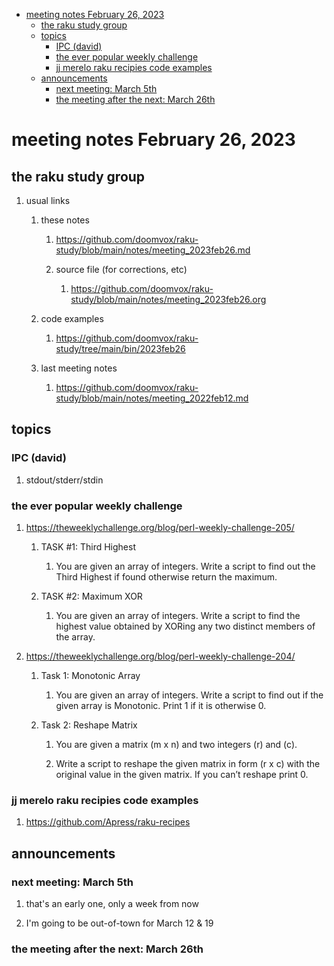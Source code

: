 - [meeting notes February 26, 2023](#orgc210eb3)
  - [the raku study group](#orge50b95b)
  - [topics](#org2632dc5)
    - [IPC (david)](#org79a0c71)
    - [the ever popular weekly challenge](#org4eb095a)
    - [jj merelo raku recipies code examples](#orgec79242)
  - [announcements](#org977cf9d)
    - [next meeting: March 5th](#orgca36f6a)
    - [the meeting after the next: March 26th](#org15e0ba6)


<a id="orgc210eb3"></a>

# meeting notes February 26, 2023


<a id="orge50b95b"></a>

## the raku study group

1.  usual links

    1.  these notes
    
        1.  <https://github.com/doomvox/raku-study/blob/main/notes/meeting_2023feb26.md>
        
        2.  source file (for corrections, etc)
        
            1.  <https://github.com/doomvox/raku-study/blob/main/notes/meeting_2023feb26.org>
    
    2.  code examples
    
        1.  <https://github.com/doomvox/raku-study/tree/main/bin/2023feb26>
    
    3.  last meeting notes
    
        1.  <https://github.com/doomvox/raku-study/blob/main/notes/meeting_2022feb12.md>


<a id="org2632dc5"></a>

## topics


<a id="org79a0c71"></a>

### IPC (david)

1.  stdout/stderr/stdin


<a id="org4eb095a"></a>

### the ever popular weekly challenge

1.  <https://theweeklychallenge.org/blog/perl-weekly-challenge-205/>

    1.  TASK #1: Third Highest
    
        1.  You are given an array of integers. Write a script to find out the Third Highest if found otherwise return the maximum.
    
    2.  TASK #2: Maximum XOR
    
        1.  You are given an array of integers. Write a script to find the highest value obtained by XORing any two distinct members of the array.

2.  <https://theweeklychallenge.org/blog/perl-weekly-challenge-204/>

    1.  Task 1: Monotonic Array
    
        1.  You are given an array of integers. Write a script to find out if the given array is Monotonic. Print 1 if it is otherwise 0.
    
    2.  Task 2: Reshape Matrix
    
        1.  You are given a matrix (m x n) and two integers (r) and (c).
        
        2.  Write a script to reshape the given matrix in form (r x c) with the original value in the given matrix. If you can’t reshape print 0.


<a id="orgec79242"></a>

### jj merelo raku recipies code examples

1.  <https://github.com/Apress/raku-recipes>


<a id="org977cf9d"></a>

## announcements


<a id="orgca36f6a"></a>

### next meeting: March 5th

1.  that's an early one, only a week from now

2.  I'm going to be out-of-town for March 12 & 19


<a id="org15e0ba6"></a>

### the meeting after the next: March 26th
